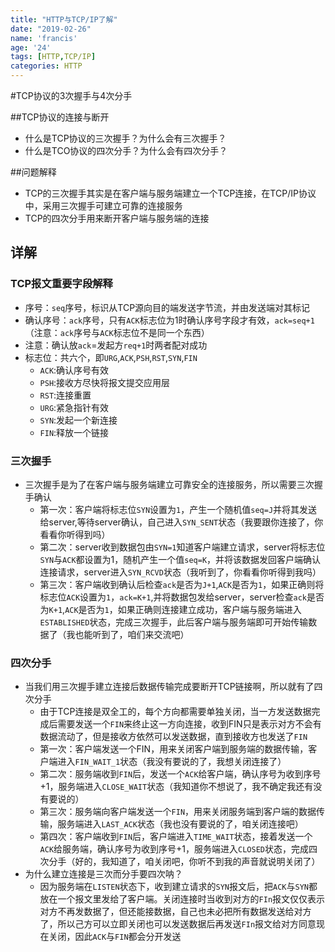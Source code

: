 ```yaml
---
title: "HTTP与TCP/IP了解"
date: "2019-02-26"
name: 'francis'
age: '24'
tags: [HTTP,TCP/IP]
categories: HTTP
---
```


#TCP协议的3次握手与4次分手

##TCP协议的连接与断开
- 什么是TCP协议的三次握手？为什么会有三次握手？
- 什么是TCO协议的四次分手？为什么会有四次分手？

##问题解释
- TCP的三次握手其实是在客户端与服务端建立一个TCP连接，在TCP/IP协议中，采用三次握手可建立可靠的连接服务
- TCP的四次分手用来断开客户端与服务端的连接
<!--more-->

## 详解

### TCP报文重要字段解释
- 序号：`seq`序号，标识从TCP源向目的端发送字节流，并由发送端对其标记
- 确认序号：`ack`序号，只有`ACK`标志位为1时确认序号字段才有效，`ack=seq+1`（注意：`ack`序号与`ACK`标志位不是同一个东西）
- 注意：确认放`ack`=发起方`req+1`时两者配对成功
- 标志位：共六个，即`URG`,`ACK`,`PSH`,`RST`,`SYN`,`FIN`
   - `ACK`:确认序号有效
   - `PSH`:接收方尽快将报文提交应用层
   - `RST`:连接重置
   - `URG`:紧急指针有效
   - `SYN`:发起一个新连接
   - `FIN`:释放一个链接

### 三次握手

- 三次握手是为了在客户端与服务端建立可靠安全的连接服务，所以需要三次握手确认
   - 第一次：客户端将标志位`SYN`设置为`1`，产生一个随机值`seq=J`并将其发送给server,等待server确认，自己进入`SYN_SENT`状态（我要跟你连接了，你看看你听得到吗）
   - 第二次：server收到数据包由`SYN=1`知道客户端建立请求，server将标志位`SYN`与`ACK`都设置为1，随机产生一个值`seq=K`，并将该数据发回客户端确认连接请求，server进入`SYN_RCVD`状态（我听到了，你看看你听得到我吗）
   - 第三次：客户端收到确认后检查`ack`是否为`J+1`,`ACK`是否为`1`，如果正确则将标志位`ACK`设置为`1`，`ack=K+1`,并将数据包发给server，server检查`ack`是否为`K+1`,`ACK`是否为`1`，如果正确则连接建立成功，客户端与服务端进入`ESTABLISHED`状态，完成三次握手，此后客户端与服务端即可开始传输数据了（我也能听到了，咱们来交流吧）

### 四次分手

- 当我们用三次握手建立连接后数据传输完成要断开TCP链接啊，所以就有了四次分手
   - 由于TCP连接是双全工的，每个方向都需要单独关闭，当一方发送数据完成后需要发送一个`FIN`来终止这一方向连接，收到FIN只是表示对方不会有数据流动了，但是接收方依然可以发送数据，直到接收方也发送了`FIN`
   - 第一次：客户端发送一个FIN，用来关闭客户端到服务端的数据传输，客户端进入`FIN_WAIT_1`状态（我没有要说的了，我想关闭连接了）
   - 第二次：服务端收到`FIN`后，发送一个`ACK`给客户端，确认序号为收到序号+1，服务端进入`CLOSE_WAIT`状态（我知道你不想说了，我不确定我还有没有要说的）
   - 第三次：服务端向客户端发送一个`FIN`，用来关闭服务端到客户端的数据传输，服务端进入`LAST_ACK`状态（我也没有要说的了，咱关闭连接吧）
   - 第四次：客户端收到`FIN`后，客户端进入`TIME_WAIT`状态，接着发送一个`ACK`给服务端，确认序号为收到序号+1，服务端进入`CLOSED`状态，完成四次分手（好的，我知道了，咱关闭吧，你听不到我的声音就说明关闭了）
- 为什么建立连接是三次而分手要四次呐？
   - 因为服务端在`LISTEN`状态下，收到建立请求的`SYN`报文后，把`ACK`与`SYN`都放在一个报文里发给了客户端。关闭连接时当收到对方的`FIn`报文仅仅表示对方不再发数据了，但还能接数据，自己也未必把所有数据发送给对方了，所以己方可以立即关闭也可以发送数据后再发送`FIn`报文给对方同意现在关闭，因此`ACK`与`FIN`都会分开发送

